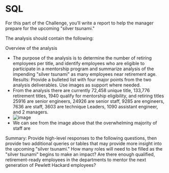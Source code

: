 # SQL

For this part of the Challenge, you’ll write a report to help the manager prepare for the upcoming "silver tsunami."

The analysis should contain the following:

Overview of the analysis
  - The purpose of the analysis is to determine the number of retiring employees per title, and identify employees who are eligible to participate in a mentorship program and summarize analysis of the impending "silver tsunami" as many employees near retirement age. 
Results: Provide a bulleted list with four major points from the two analysis deliverables. Use images as support where needed.
  - From the analysis there are currently 72,458 unique title, 133,776 retirement titles, 1940 qualify for mentorship eligibility, and retiring titles 25916 are senior engineers, 24926 are senior staff, 9285	are engineers, 7636	are staff, 3603 are	technique Leaders, 1090	assistant engineer, and 2 managers.
  - ![image](https://user-images.githubusercontent.com/107594143/183225026-93b48a18-5844-4f84-aae4-281167410336.png)
  - We can see from the image above that the overwhelming majority of staff are

  
Summary: Provide high-level responses to the following questions, then provide two additional queries or tables that may provide more insight into the upcoming "silver tsunami."
How many roles will need to be filled as the "silver tsunami" begins to make an impact?
Are there enough qualified, retirement-ready employees in the departments to mentor the next generation of Pewlett Hackard employees?
